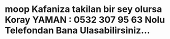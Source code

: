 # moop Kafaniza takilan bir sey olursa Koray YAMAN : 0532 307 95 63 Nolu Telefondan Bana Ulasabilirsiniz...
